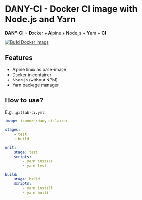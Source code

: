 # DANY-CI - Docker CI image with Node.js and Yarn

**DANY-CI** = **D**ocker + **A**lpine + **N**ode.js + **Y**arn + **CI**

[![Build Docker image](https://github.com/izonder/dany-ci/actions/workflows/docker-image.yml/badge.svg)](https://github.com/izonder/dany-ci/actions/workflows/docker-image.yml)

## Features

- Alpine linux as base-image
- Docker in container
- Node.js (without NPM)
- Yarn package manager

## How to use?

E.g. `.gitlab-ci.yml`:
```yml
image: izonder/dany-ci:latest

stages:
    - test
    - build

unit:
    stage: test
    scripts:
        - yarn install
        - yarn test

build:
    stage: build
    scripts:
        - yarn install
        - yarn build
```
